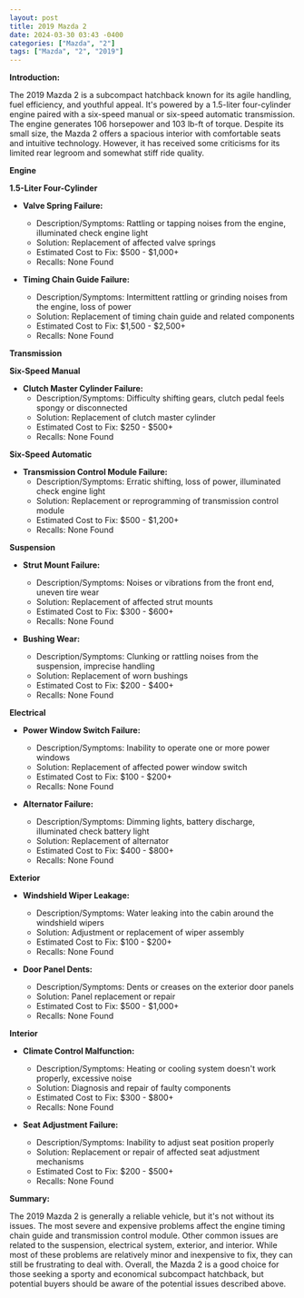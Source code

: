 ```yaml
---
layout: post
title: 2019 Mazda 2
date: 2024-03-30 03:43 -0400
categories: ["Mazda", "2"]
tags: ["Mazda", "2", "2019"]
---
```

**Introduction:**

The 2019 Mazda 2 is a subcompact hatchback known for its agile handling, fuel efficiency, and youthful appeal. It's powered by a 1.5-liter four-cylinder engine paired with a six-speed manual or six-speed automatic transmission. The engine generates 106 horsepower and 103 lb-ft of torque. Despite its small size, the Mazda 2 offers a spacious interior with comfortable seats and intuitive technology. However, it has received some criticisms for its limited rear legroom and somewhat stiff ride quality.

**Engine**

**1.5-Liter Four-Cylinder**

* **Valve Spring Failure:**
    * Description/Symptoms: Rattling or tapping noises from the engine, illuminated check engine light
    * Solution: Replacement of affected valve springs
    * Estimated Cost to Fix: $500 - $1,000+
    * Recalls: None Found

* **Timing Chain Guide Failure:**
    * Description/Symptoms: Intermittent rattling or grinding noises from the engine, loss of power
    * Solution: Replacement of timing chain guide and related components
    * Estimated Cost to Fix: $1,500 - $2,500+
    * Recalls: None Found

**Transmission**

**Six-Speed Manual**

* **Clutch Master Cylinder Failure:**
    * Description/Symptoms: Difficulty shifting gears, clutch pedal feels spongy or disconnected
    * Solution: Replacement of clutch master cylinder
    * Estimated Cost to Fix: $250 - $500+
    * Recalls: None Found

**Six-Speed Automatic**

* **Transmission Control Module Failure:**
    * Description/Symptoms: Erratic shifting, loss of power, illuminated check engine light
    * Solution: Replacement or reprogramming of transmission control module
    * Estimated Cost to Fix: $500 - $1,200+
    * Recalls: None Found

**Suspension**

* **Strut Mount Failure:**
    * Description/Symptoms: Noises or vibrations from the front end, uneven tire wear
    * Solution: Replacement of affected strut mounts
    * Estimated Cost to Fix: $300 - $600+
    * Recalls: None Found

* **Bushing Wear:**
    * Description/Symptoms: Clunking or rattling noises from the suspension, imprecise handling
    * Solution: Replacement of worn bushings
    * Estimated Cost to Fix: $200 - $400+
    * Recalls: None Found

**Electrical**

* **Power Window Switch Failure:**
    * Description/Symptoms: Inability to operate one or more power windows
    * Solution: Replacement of affected power window switch
    * Estimated Cost to Fix: $100 - $200+
    * Recalls: None Found

* **Alternator Failure:**
    * Description/Symptoms: Dimming lights, battery discharge, illuminated check battery light
    * Solution: Replacement of alternator
    * Estimated Cost to Fix: $400 - $800+
    * Recalls: None Found

**Exterior**

* **Windshield Wiper Leakage:**
    * Description/Symptoms: Water leaking into the cabin around the windshield wipers
    * Solution: Adjustment or replacement of wiper assembly
    * Estimated Cost to Fix: $100 - $200+
    * Recalls: None Found

* **Door Panel Dents:**
    * Description/Symptoms: Dents or creases on the exterior door panels
    * Solution: Panel replacement or repair
    * Estimated Cost to Fix: $500 - $1,000+
    * Recalls: None Found

**Interior**

* **Climate Control Malfunction:**
    * Description/Symptoms: Heating or cooling system doesn't work properly, excessive noise
    * Solution: Diagnosis and repair of faulty components
    * Estimated Cost to Fix: $300 - $800+
    * Recalls: None Found

* **Seat Adjustment Failure:**
    * Description/Symptoms: Inability to adjust seat position properly
    * Solution: Replacement or repair of affected seat adjustment mechanisms
    * Estimated Cost to Fix: $200 - $500+
    * Recalls: None Found

**Summary:**

The 2019 Mazda 2 is generally a reliable vehicle, but it's not without its issues. The most severe and expensive problems affect the engine timing chain guide and transmission control module. Other common issues are related to the suspension, electrical system, exterior, and interior. While most of these problems are relatively minor and inexpensive to fix, they can still be frustrating to deal with. Overall, the Mazda 2 is a good choice for those seeking a sporty and economical subcompact hatchback, but potential buyers should be aware of the potential issues described above.
